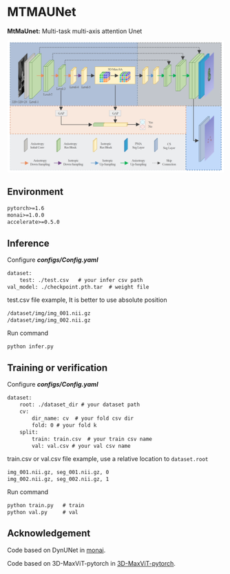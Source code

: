 # MTMAUNet

**MtMaUnet:** Multi-task multi-axis attention Unet

![](./img/1.png)

## Environment

```
pytorch>=1.6
monai>=1.0.0
accelerate>=0.5.0
```

## Inference

Configure ***configs/Config.yaml***

```
dataset:
    test: ./test.csv   # your infer csv path
val_model: ./checkpoint.pth.tar  # weight file

```

test.csv file example, It is better to use absolute position

```
/dataset/img/img_001.nii.gz
/dataset/img/img_002.nii.gz
```

Run command

```
python infer.py
```

## Training or verification

Configure ***configs/Config.yaml***

```
dataset:
    root: ./dataset_dir # your dataset path 
    cv:
        dir_name: cv  # your fold csv dir
        fold: 0 # your fold k
    split: 
        train: train.csv  # your train csv name
        val: val.csv # your val csv name
```

train.csv or val.csv file example, use a relative location to `dataset.root`

```
img_001.nii.gz, seg_001.nii.gz, 0
img_002.nii.gz, seg_002.nii.gz, 1
```

Run command

```
python train.py   # train
python val.py     # val
```

## Acknowledgement

Code based on DynUNet in  [monai](https://github.com/Project-MONAI/MONAI).


Code based on 3D-MaxViT-pytorch in  [3D-MaxViT-pytorch](https://github.com/nengwp/3D-MaxViT-pytorch).


